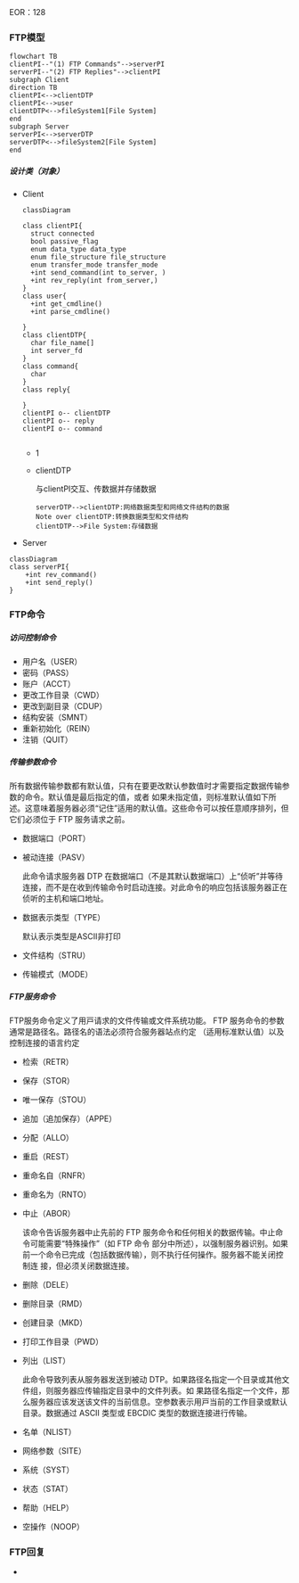 EOR：128

### FTP模型

```mermaid
flowchart TB
clientPI--"(1) FTP Commands"-->serverPI
serverPI--"(2) FTP Replies"-->clientPI
subgraph Client
direction TB
clientPI<-->clientDTP
clientPI<-->user
clientDTP<-->fileSystem1[File System]
end
subgraph Server
serverPI<-->serverDTP
serverDTP<-->fileSystem2[File System]
end

```

##### 设计类（对象）

- Client

  ```mermaid
  classDiagram
  
  class clientPI{
  	struct connected
  	bool passive_flag
  	enum data_type data_type
  	enum file_structure file_structure
  	enum transfer_mode transfer_mode
  	+int send_command(int to_server, )
  	+int rev_reply(int from_server,)
  }
  class user{
  	+int get_cmdline()
  	+int parse_cmdline()
  	
  }
  class clientDTP{
  	char file_name[]
  	int server_fd
  }
  class command{
  	char 
  }
  class reply{
  	
  }
  clientPI o-- clientDTP
  clientPI o-- reply
  clientPI o-- command
  
  
  ```

  - 1

  - clientDTP

    与clientPI交互、传数据并存储数据

    ```sequence
    serverDTP-->clientDTP:网络数据类型和网络文件结构的数据
    Note over clientDTP:转换数据类型和文件结构
    clientDTP-->File System:存储数据
    ```

    

    

    





- Server

```mermaid
classDiagram
class serverPI{
	+int rev_command()
	+int send_reply()
}
```

### FTP命令

##### 访问控制命令

- 用户名（USER）
- 密码（PASS）
- 账户（ACCT）
- 更改工作目录（CWD）
- 更改到副目录（CDUP）
- 结构安装（SMNT）
- 重新初始化（REIN）
- 注销（QUIT）

##### 传输参数命令

所有数据传输参数都有默认值，只有在要更改默认参数值时才需要指定数据传输参数的命令。默认值是最后指定的值，或者 如果未指定值，则标准默认值如下所述。这意味着服务器必须“记住”适⽤的默认值。这些命令可以按任意顺序排列，但它们必须位于  FTP 服务请求之前。

- 数据端口（PORT）

- 被动连接（PASV）

  此命令请求服务器 DTP 在数据端⼝（不是其默认数据端⼝）上“侦听”并等待连接，⽽不是在收到传输命令时启动连接。对此命令的响应包括该服务器正在侦听的主机和端⼝地址。

- 数据表示类型（TYPE）

  默认表示类型是ASCII非打印

- 文件结构（STRU）

- 传输模式（MODE）

##### FTP服务命令

FTP服务命令定义了⽤⼾请求的⽂件传输或⽂件系统功能。 FTP 服务命令的参数通常是路径名。路径名的语法必须符合服务器站点约定 （适⽤标准默认值）以及控制连接的语⾔约定

- 检索（RETR）

- 保存（STOR）

- 唯一保存（STOU）

- 追加（追加保存）（APPE）

- 分配（ALLO）

- 重启（REST）

- 重命名自（RNFR）

- 重命名为（RNTO）

- 中止（ABOR）

  该命令告诉服务器中⽌先前的 FTP 服务命令和任何相关的数据传输。中⽌命令可能需要“特殊操作”（如 FTP 命令 部分中所述），以强制服务器识别。如果前⼀个命令已完成（包括数据传输），则不执⾏任何操作。服务器不能关闭控制连 接，但必须关闭数据连接。

- 删除（DELE）

- 删除目录（RMD）

- 创建目录（MKD）

- 打印工作目录（PWD）

- 列出（LIST）

  此命令导致列表从服务器发送到被动 DTP。如果路径名指定⼀个⽬录或其他⽂件组，则服务器应传输指定⽬录中的⽂件列表。如 果路径名指定⼀个⽂件，那么服务器应该发送该⽂件的当前信息。空参数表⽰⽤⼾当前的⼯作⽬录或默认⽬录。数据通过 ASCII  类型或 EBCDIC 类型的数据连接进⾏传输。

- 名单（NLIST）

- 网络参数（SITE）

- 系统（SYST）

- 状态（STAT）

- 帮助（HELP）

- 空操作（NOOP）

### FTP回复

- 